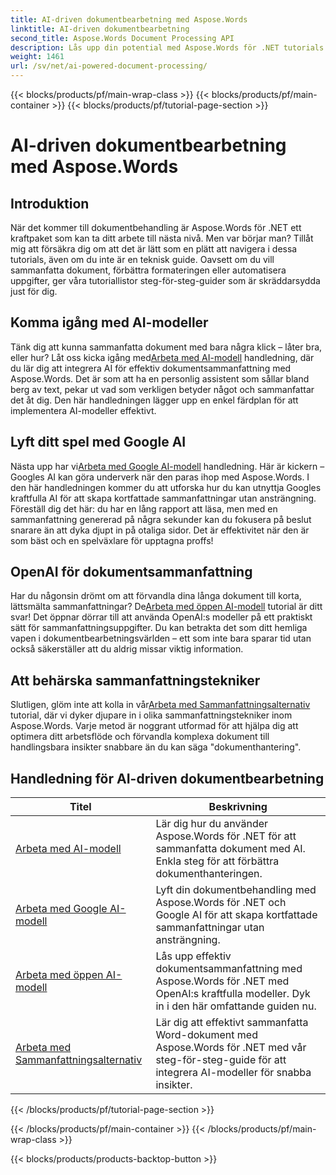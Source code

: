 ```yaml
---
title: AI-driven dokumentbearbetning med Aspose.Words
linktitle: AI-driven dokumentbearbetning
second_title: Aspose.Words Document Processing API
description: Lås upp din potential med Aspose.Words för .NET tutorials. Lär dig förbättra dokumentbehandlingen med AI-drivna lösningar för snabba och effektiva resultat.
weight: 1461
url: /sv/net/ai-powered-document-processing/
---
```


{{< blocks/products/pf/main-wrap-class >}}
{{< blocks/products/pf/main-container >}}
{{< blocks/products/pf/tutorial-page-section >}}

# AI-driven dokumentbearbetning med Aspose.Words

## Introduktion

När det kommer till dokumentbehandling är Aspose.Words för .NET ett kraftpaket som kan ta ditt arbete till nästa nivå. Men var börjar man? Tillåt mig att försäkra dig om att det är lätt som en plätt att navigera i dessa tutorials, även om du inte är en teknisk guide. Oavsett om du vill sammanfatta dokument, förbättra formateringen eller automatisera uppgifter, ger våra tutoriallistor steg-för-steg-guider som är skräddarsydda just för dig.

## Komma igång med AI-modeller

 Tänk dig att kunna sammanfatta dokument med bara några klick – låter bra, eller hur? Låt oss kicka igång med[Arbeta med AI-modell](./working-with-ai-model/) handledning, där du lär dig att integrera AI för effektiv dokumentsammanfattning med Aspose.Words. Det är som att ha en personlig assistent som sållar bland berg av text, pekar ut vad som verkligen betyder något och sammanfattar det åt dig. Den här handledningen lägger upp en enkel färdplan för att implementera AI-modeller effektivt. 

## Lyft ditt spel med Google AI

 Nästa upp har vi[Arbeta med Google AI-modell](./working-with-google-ai-model/) handledning. Här är kickern – Googles AI kan göra underverk när den paras ihop med Aspose.Words. I den här handledningen kommer du att utforska hur du kan utnyttja Googles kraftfulla AI för att skapa kortfattade sammanfattningar utan ansträngning. Föreställ dig det här: du har en lång rapport att läsa, men med en sammanfattning genererad på några sekunder kan du fokusera på beslut snarare än att dyka djupt in på otaliga sidor. Det är effektivitet när den är som bäst och en spelväxlare för upptagna proffs!

## OpenAI för dokumentsammanfattning

 Har du någonsin drömt om att förvandla dina långa dokument till korta, lättsmälta sammanfattningar? De[Arbeta med öppen AI-modell](./working-with-open-ai-model/) tutorial är ditt svar! Det öppnar dörrar till att använda OpenAI:s modeller på ett praktiskt sätt för sammanfattningsuppgifter. Du kan betrakta det som ditt hemliga vapen i dokumentbearbetningsvärlden – ett som inte bara sparar tid utan också säkerställer att du aldrig missar viktig information.

## Att behärska sammanfattningstekniker

 Slutligen, glöm inte att kolla in vår[Arbeta med Sammanfattningsalternativ](./working-with-summarize-options/) tutorial, där vi dyker djupare in i olika sammanfattningstekniker inom Aspose.Words. Varje metod är noggrant utformad för att hjälpa dig att optimera ditt arbetsflöde och förvandla komplexa dokument till handlingsbara insikter snabbare än du kan säga "dokumenthantering". 

 ## Handledning för AI-driven dokumentbearbetning
| Titel | Beskrivning |
| --- | --- |
| [Arbeta med AI-modell](./working-with-ai-model/) | Lär dig hur du använder Aspose.Words för .NET för att sammanfatta dokument med AI. Enkla steg för att förbättra dokumenthanteringen. |
| [Arbeta med Google AI-modell](./working-with-google-ai-model/) | Lyft din dokumentbehandling med Aspose.Words för .NET och Google AI för att skapa kortfattade sammanfattningar utan ansträngning. |
| [Arbeta med öppen AI-modell](./working-with-open-ai-model/) | Lås upp effektiv dokumentsammanfattning med Aspose.Words för .NET med OpenAI:s kraftfulla modeller. Dyk in i den här omfattande guiden nu. |
| [Arbeta med Sammanfattningsalternativ](./working-with-summarize-options/) | Lär dig att effektivt sammanfatta Word-dokument med Aspose.Words för .NET med vår steg-för-steg-guide för att integrera AI-modeller för snabba insikter. |
{{< /blocks/products/pf/tutorial-page-section >}}

{{< /blocks/products/pf/main-container >}}
{{< /blocks/products/pf/main-wrap-class >}}

{{< blocks/products/products-backtop-button >}}
